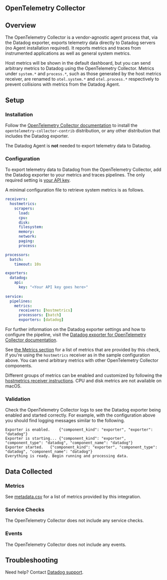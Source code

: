 ## OpenTelemetry Collector

## Overview

The OpenTelemetry Collector is a vendor-agnostic agent process that, via the Datadog exporter, exports telemetry data directly to Datadog servers (no Agent installation required). It reports metrics and traces from instrumented applications as well as general system metrics.

Host metrics will be shown in the default dashboard, but you can send arbitrary metrics to Datadog using the OpenTelemetry Collector. Metrics under `system.*` and `process.*`, such as those generated by the host metrics receiver, are renamed to `otel.system.*` and `otel.process.*` respectively to prevent collisions with metrics from the Datadog Agent.

## Setup

### Installation

Follow the [OpenTelemetry Collector documentation][2] to install the `opentelemetry-collector-contrib` distribution, or any other distribution that includes the Datadog exporter.

The Datadog Agent is **not** needed to export telemetry data to Datadog.

### Configuration

To export telemetry data to Datadog from the OpenTelemetry Collector, add the Datadog exporter to your metrics and traces pipelines.
The only required setting is [your API key][3].

A minimal configuration file to retrieve system metrics is as follows.

``` yaml
receivers:
  hostmetrics:
    scrapers:
      load:
      cpu:
      disk:
      filesystem:
      memory:
      network:
      paging:
      process:

processors:
  batch:
    timeout: 10s

exporters:
  datadog:
    api:
      key: "<Your API key goes here>"
      
service:
  pipelines:
    metrics:
      receivers: [hostmetrics]
      processors: [batch]
      exporters: [datadog]
```

For further information on the Datadog exporter settings and how to configure the pipeline, visit the [Datadog exporter for OpenTelemetry Collector documentation][4].

See [the Metrics section](#metrics) for a list of metrics that are provided by this check, if you're using the `hostmetrics` receiver as in the sample configuration above. You can send arbitrary metrics with other OpenTelemetry Collector components.

Different groups of metrics can be enabled and customized by following the [hostmetrics receiver instructions][7].
CPU and disk metrics are not available on macOS.

### Validation

Check the OpenTelemetry Collector logs to see the Datadog exporter being enabled and started correctly.
For example, with the configuration above you should find logging messages similar to the following.

``` 
Exporter is enabled.	{"component_kind": "exporter", "exporter": "datadog"}
Exporter is starting...	{"component_kind": "exporter", "component_type": "datadog", "component_name": "datadog"}
Exporter started.	{"component_kind": "exporter", "component_type": "datadog", "component_name": "datadog"}
Everything is ready. Begin running and processing data.
```

## Data Collected

### Metrics

See [metadata.csv][6] for a list of metrics provided by this integration.

### Service Checks

The OpenTelemetry Collector does not include any service checks.

### Events

The OpenTelemetry Collector does not include any events.

## Troubleshooting

Need help? Contact [Datadog support][1].

[1]: https://docs.datadoghq.com/help/
[2]: https://opentelemetry.io/docs/collector/getting-started/
[3]: https://app.datadoghq.com/organization-settings/api-keys
[4]: https://docs.datadoghq.com/tracing/setup_overview/open_standards/#opentelemetry-collector-datadog-exporter
[5]: https://opentelemetry.io/docs/collector/getting-started/
[6]: https://github.com/DataDog/integrations-core/blob/master/opentelemetry/metadata.csv
[7]: https://github.com/open-telemetry/opentelemetry-collector/tree/master/receiver/hostmetricsreceiver
